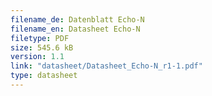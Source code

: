 ```yaml
---
filename_de: Datenblatt Echo-N
filename_en: Datasheet Echo-N
filetype: PDF
size: 545.6 kB
version: 1.1
link: "datasheet/Datasheet_Echo-N_r1-1.pdf"
type: datasheet
---
```

